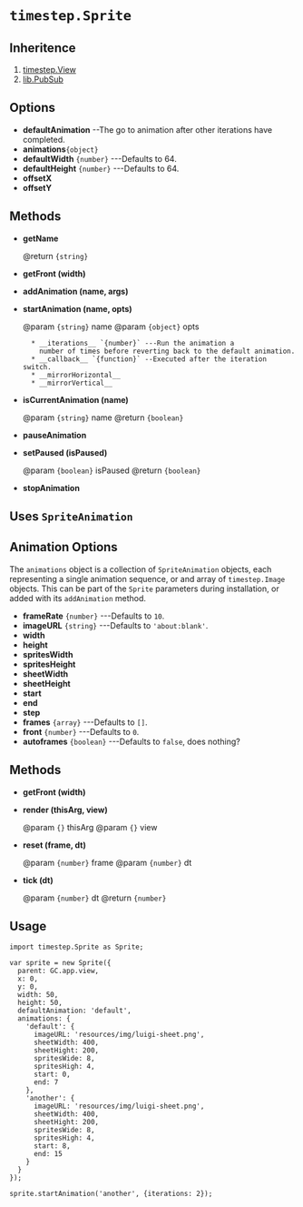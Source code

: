 # `timestep.Sprite`

## Inheritence

1. [timestep.View](./view.md)
2. [lib.PubSub](../lib/pubsub.md)

## Options

* __defaultAnimation__ --The go to animation after other iterations have completed.
* __animations__`{object}`
* __defaultWidth__ `{number}` ---Defaults to 64.
* __defaultHeight__ `{number}` ---Defaults to 64.
* __offsetX__
* __offsetY__


## Methods

* __getName__

	@return `{string}`

* __getFront (width)__

* __addAnimation (name, args)__

* __startAnimation (name, opts)__

	@param `{string}` name
	@param `{object}` opts
	
		* __iterations__ `{number}` ---Run the animation a
          number of times before reverting back to the default animation.
		* __callback__ `{function}` --Executed after the iteration switch.
		* __mirrorHorizontal__
		* __mirrorVertical__

* __isCurrentAnimation (name)__

	@param `{string}` name
	@return `{boolean}`

* __pauseAnimation__

* __setPaused (isPaused)__

	@param `{boolean}` isPaused
	@return `{boolean}`

* __stopAnimation__


## Uses `SpriteAnimation`

## Animation Options

The `animations` object is a collection of `SpriteAnimation`
objects, each representing a single animation sequence, or
and array of `timestep.Image` objects. This can be part of
the `Sprite` parameters during installation, or added with
its `addAnimation` method.

* __frameRate__ `{number}` ---Defaults to `10`.
* __imageURL__ `{string}` ---Defaults to `'about:blank'`.
* __width__
* __height__
* __spritesWidth__
* __spritesHeight__
* __sheetWidth__
* __sheetHeight__
* __start__
* __end__
* __step__
* __frames__ `{array}` ---Defaults to `[]`.
* __front__ `{number}` ---Defaults to `0`.
* __autoframes__ `{boolean}` ---Defaults to `false`, does nothing?


## Methods

* __getFront (width)__

* __render (thisArg, view)__

	@param `{}` thisArg
	@param `{}` view

* __reset (frame, dt)__

	@param `{number}` frame
	@param `{number}` dt

* __tick (dt)__

	@param `{number}` dt
	@return `{number}`


## Usage

~~~
import timestep.Sprite as Sprite;

var sprite = new Sprite({
  parent: GC.app.view,
  x: 0,
  y: 0,
  width: 50,
  height: 50,
  defaultAnimation: 'default',
  animations: {
	'default': {
	  imageURL: 'resources/img/luigi-sheet.png',
	  sheetWidth: 400,
	  sheetHight: 200,
	  spritesWide: 8,
	  spritesHigh: 4,
	  start: 0,
	  end: 7
	},
	'another': {
	  imageURL: 'resources/img/luigi-sheet.png',
	  sheetWidth: 400,
	  sheetHight: 200,
	  spritesWide: 8,
	  spritesHigh: 4,
	  start: 8,
	  end: 15
	}
  }
});

sprite.startAnimation('another', {iterations: 2});
~~~

